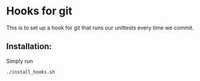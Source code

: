 # Hooks for git

This is to set up a hook for git that runs our unittests every time we commit.

## Installation:

Simply run

    ./install_hooks.sh

